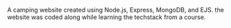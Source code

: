 A camping website created using Node.js, Express, MongoDB, and EJS. the website was coded along while learning the techstack from a course.